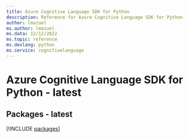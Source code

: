 ```yaml
---
title: Azure Cognitive Language SDK for Python
description: Reference for Azure Cognitive Language SDK for Python
author: lmazuel
ms.author: lmazuel
ms.data: 12/12/2022
ms.topic: reference
ms.devlang: python
ms.service: cognitivelanguage
---
```

# Azure Cognitive Language SDK for Python - latest
## Packages - latest
[!INCLUDE [packages](cognitive-language-index.md)]